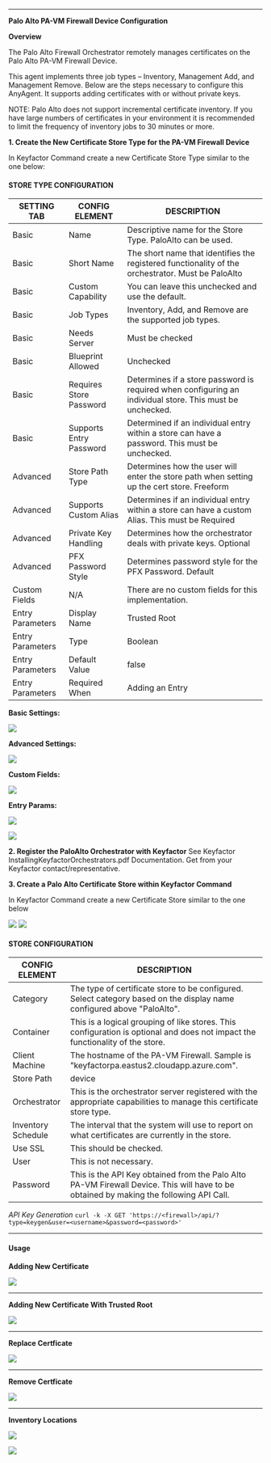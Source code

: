 *** 
**Palo Alto PA-VM Firewall Device Configuration**

**Overview**

The Palo Alto Firewall Orchestrator remotely manages certificates on the Palo Alto PA-VM Firewall Device.

This agent implements three job types – Inventory, Management Add, and Management Remove. Below are the steps necessary to configure this AnyAgent.  It supports adding certificates with or without private keys.

NOTE: Palo Alto does not support incremental certificate inventory. If you have large numbers of certificates in your environment it is recommended to limit the frequency of inventory jobs to 30 minutes or more.

**1. Create the New Certificate Store Type for the PA-VM Firewall Device**

In Keyfactor Command create a new Certificate Store Type similar to the one below:

#### STORE TYPE CONFIGURATION
SETTING TAB  |  CONFIG ELEMENT	| DESCRIPTION
------|-----------|------------------
Basic |Name	|Descriptive name for the Store Type.  PaloAlto can be used.
Basic |Short Name	|The short name that identifies the registered functionality of the orchestrator. Must be PaloAlto
Basic |Custom Capability|You can leave this unchecked and use the default.
Basic |Job Types	|Inventory, Add, and Remove are the supported job types. 
Basic |Needs Server	|Must be checked
Basic |Blueprint Allowed	|Unchecked
Basic |Requires Store Password	|Determines if a store password is required when configuring an individual store.  This must be unchecked.
Basic |Supports Entry Password	|Determined if an individual entry within a store can have a password.  This must be unchecked.
Advanced |Store Path Type| Determines how the user will enter the store path when setting up the cert store.  Freeform
Advanced |Supports Custom Alias	|Determines if an individual entry within a store can have a custom Alias.  This must be Required
Advanced |Private Key Handling |Determines how the orchestrator deals with private keys.  Optional
Advanced |PFX Password Style |Determines password style for the PFX Password. Default
Custom Fields|N/A|There are no custom fields for this implementation.
Entry Parameters|Display Name| Trusted Root
Entry Parameters|Type|Boolean
Entry Parameters|Default Value|false
Entry Parameters|Required When|Adding an Entry

**Basic Settings:**

![](images/CertStoreTypeBasic.gif)

**Advanced Settings:**

![](images/CertStoreTypeAdvanced.gif)

**Custom Fields:**

![](images/CertStoreTypeCustomFields.gif)

**Entry Params:**

![](images/CertStoreTypeEntryParams.gif)

![](images/CertStoreTypeEntryParams2.gif)


**2. Register the PaloAlto Orchestrator with Keyfactor**
See Keyfactor InstallingKeyfactorOrchestrators.pdf Documentation.  Get from your Keyfactor contact/representative.

**3. Create a Palo Alto Certificate Store within Keyfactor Command**

In Keyfactor Command create a new Certificate Store similar to the one below

![](images/CertStore1.gif)
![](images/CertStore2.gif)

#### STORE CONFIGURATION 
CONFIG ELEMENT	|DESCRIPTION
----------------|---------------
Category	|The type of certificate store to be configured. Select category based on the display name configured above "PaloAlto".
Container	|This is a logical grouping of like stores. This configuration is optional and does not impact the functionality of the store.
Client Machine	|The hostname of the PA-VM Firewall.  Sample is "keyfactorpa.eastus2.cloudapp.azure.com".
Store Path	|device
Orchestrator	|This is the orchestrator server registered with the appropriate capabilities to manage this certificate store type. 
Inventory Schedule	|The interval that the system will use to report on what certificates are currently in the store. 
Use SSL	|This should be checked.
User	|This is not necessary.
Password |This is the API Key obtained from the Palo Alto PA-VM Firewall Device.  This will have to be obtained by making the following API Call.

*API Key Generation*
`
curl -k -X GET 'https://<firewall>/api/?type=keygen&user=<username>&password=<password>'
`
*** 

#### Usage

**Adding New Certificate**

![](images/AddCertificate.gif)

*** 

**Adding New Certificate With Trusted Root**

![](images/AddWithTrustedRoot.gif)

*** 

**Replace Certficate**

![](images/ReplaceCertificate.gif)

*** 

**Remove Certficate**

![](images/RemoveCertificate.gif)

*** 

**Inventory Locations**

![](images/InventoryLocation1.gif)

![](images/InventoryLocation2.gif)
